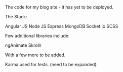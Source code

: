 The code for my blog site - it has yet to be deployed.


The Stack:

Angular JS
Node JS
Express
MongoDB
Socket.io
SCSS


Few additional libraries include:

ngAnimate
Skrollr

With a few more to be added.


Karma used for tests.
(need to be expanded)

